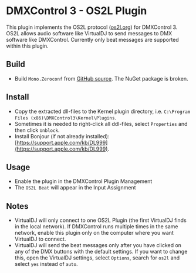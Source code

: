 # DMXControl 3 - OS2L Plugin

This plugin implements the OS2L protocol ([os2l.org](http://os2l.org/)) for DMXControl 3.
OS2L allows audio software like VirtualDJ to send messages to DMX software like DMXControl. 
Currently only beat messages are supported within this plugin.

## Build
- Build `Mono.Zeroconf` from [GitHub source](https://github.com/mono/Mono.Zeroconf).
  The NuGet package is broken.

## Install
- Copy the extracted dll-files to the Kernel plugin directory, i.e. `C:\Program Files (x86)\DMXControl3\Kernel\Plugins`.
- Sometimes it is needed to right-click all ddl-files, select `Properties` and then click `Unblock`. 
- Install Bonjour (if not already installed): [https://support.apple.com/kb/DL999](https://support.apple.com/kb/DL999).

## Usage
- Enable the plugin in the DMXControl Plugin Management
- The `OS2L Beat` will appear in the Input Assignment

## Notes
- VirtualDJ will only connect to one OS2L Plugin (the first VirtualDJ finds in the local network).
  If DMXControl runs multiple times in the same network, enable this plugin only on the computer where you want VirtualDJ to connect. 
- VirtualDJ will send the beat messages only after you have clicked on any of the DMX buttons with the default settings.
  If you want to change this, open the VirtualDJ settings, select `Options`, search for `os2l` and select `yes` instead of `auto`.
